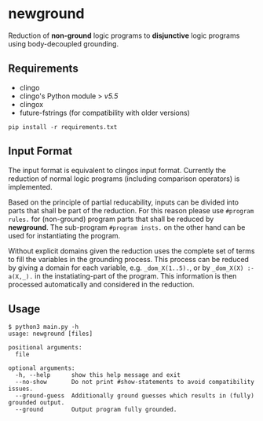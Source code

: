 # newground
Reduction of **non-ground** logic programs to **disjunctive** logic programs using body-decoupled grounding.

## Requirements
* clingo 
* clingo's Python module > *v5.5*
* clingox
* future-fstrings (for compatibility with older versions)
```
pip install -r requirements.txt
```

## Input Format
The input format is equivalent to clingos input format. Currently the reduction of normal logic programs (including comparison operators) is implemented. 

Based on the principle of partial reducability, inputs can be divided into parts that shall be part of the reduction. For this reason please use `#program rules.` for (non-ground) program parts that shall be reduced by **newground**. The sub-program `#program insts.` on the other hand can be used for instantiating the program.

Without explicit domains given the reduction uses the complete set of terms to fill the variables in the grounding process. This process can be reduced by giving a domain for each variable, e.g. `_dom_X(1..5).`, or by `_dom_X(X) :- a(X,_).` in the instatiating-part of the program. This information is then processed automatically and considered in the reduction.

## Usage
```
$ python3 main.py -h
usage: newground [files]

positional arguments:
  file

optional arguments:
  -h, --help      show this help message and exit
  --no-show       Do not print #show-statements to avoid compatibility issues.
  --ground-guess  Additionally ground guesses which results in (fully) grounded output.
  --ground        Output program fully grounded.
```